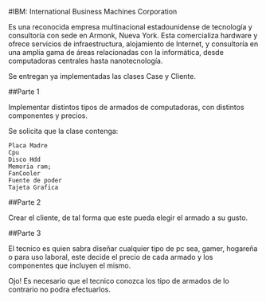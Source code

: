 
 #IBM: International Business Machines Corporation 


Es una reconocida empresa multinacional estadounidense de tecnología y 
consultoría con sede en Armonk, Nueva York. Esta comercializa hardware
y ofrece servicios de infraestructura, alojamiento de Internet, y
consultoría en una amplia gama de áreas relacionadas con la 
informática, desde computadoras centrales hasta nanotecnología. 


Se entregan ya implementadas las clases Case y Cliente.

##Parte 1

Implementar distintos tipos de armados de computadoras, 
con distintos componentes y precios.

Se solicita que la clase contenga:

    Placa Madre
    Cpu 
    Disco Hdd 
    Memoria ram;
    FanCooler
    Fuente de poder 
    Tajeta Grafica 
 


##Parte 2

Crear el cliente, de tal forma que este pueda elegir el armado a su gusto.



##Parte 3

El tecnico es quien sabra diseñar cualquier tipo de pc sea, gamer, hogareña o para uso
laboral, este decide el precio de cada armado y los componentes que incluyen el mismo.

Ojo! Es necesario que el tecnico conozca los tipo de armados de lo contrario no podra 
efectuarlos.   


